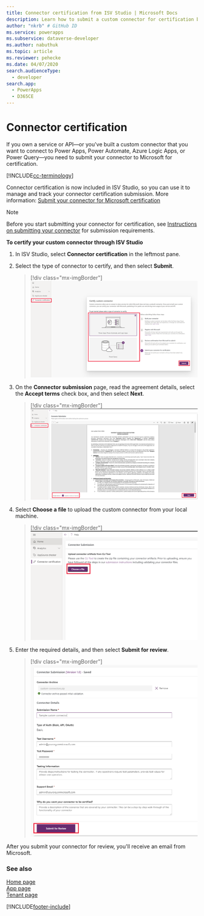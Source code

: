 ```yaml
---
title: Connector certification from ISV Studio | Microsoft Docs
description: Learn how to submit a custom connector for certification by using ISV Studio.
author: "nkrb" # GitHub ID
ms.service: powerapps
ms.subservice: dataverse-developer
ms.author: nabuthuk
ms.topic: article
ms.reviewer: pehecke
ms.date: 04/07/2020
search.audienceType: 
  - developer
search.app: 
  - PowerApps
  - D365CE
---
```


# Connector certification

If you own a service or API&mdash;or you've built a custom connector that you want to connect to Power Apps, Power Automate, Azure Logic Apps, or Power Query&mdash;you need to submit your connector to Microsoft for certification. 

[!INCLUDE[cc-terminology](includes/cc-terminology.md)]

Connector certification is now included in ISV Studio, so you can use it to manage and track your connector certification submission. More information: [Submit your connector for Microsoft certification](/connectors/custom-connectors/submit-certification)

> [!NOTE]
> Before you start submitting your connector for certification, see [Instructions on submitting your connector](/connectors/custom-connectors/certification-submission) for submission requirements.

**To certify your custom connector through ISV Studio**

1. In ISV Studio, select **Connector certification** in the leftmost pane.

2. Select the type of connector to certify, and then select **Submit**.

   > [!div class="mx-imgBorder"]
   > ![Connector certification.](media/connector-certification-submit.png "Connector certification")

3. On the **Connector submission** page, read the agreement details, select the **Accept terms** check box, and then select **Next**.

   > [!div class="mx-imgBorder"]
   > ![Consent form.](media/connector-certification-consent-form.png "Consent form")

4. Select **Choose a file** to upload the custom connector from your local machine. 

   > [!div class="mx-imgBorder"]
   > ![Choose file.](media/connector-certification-choose-file.png "Choose file")

5. Enter the required details, and then select **Submit for review**. 
   
   > [!div class="mx-imgBorder"]
   > ![Submit for review.](media/connector-certification-submit-for-review.png "Submit for review")

After you submit your connector for review, you'll receive an email from Microsoft.

### See also

[Home page](isv-app-management-homepage.md)<br/>
[App page](isv-app-management-apppage.md)<br/>
[Tenant page](isv-app-management-tenantpage.md)


[!INCLUDE[footer-include](../../includes/footer-banner.md)]